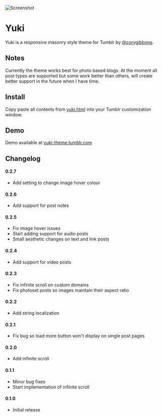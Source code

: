 ![Screenshot](http://f.cl.ly/items/471S1T1m2a3g0R1j352T/cory-gibbons-yuki.png)
# Yuki
Yuki is a responsive masonry style theme for Tumblr by [@corygibbons](http://twitter.com/corygibbons).

## Notes
Currently the theme works best for photo based blogs. At the moment all post types are supported but some work better than others, will create better support in the future when I have time.

## Install
Copy paste all contents from [yuki.html](https://raw.github.com/corygibbons/yuki/master/yuki.html) into your Tumblr customization window.

## Demo
Demo available at [yuki-theme.tumblr.com](http://yuki-theme.tumblr.com)

## Changelog

#### 0.2.7
*  Add setting to change image hover colour

#### 0.2.6
*  Add support for post notes

#### 0.2.5
* Fix image hover issues
* Start adding support for audio posts
* Small aesthetic changes on text and link posts

#### 0.2.4
* Add support for video posts

#### 0.2.3
* Fix infinite scroll on custom domains
* Fix photoset posts so images maintain their aspect ratio

#### 0.2.2
* Add string localization

#### 0.2.1
* Fix bug so load more button won't display on single post pages

#### 0.2.0
* Add infinite scroll

#### 0.1.1
* Minor bug fixes
* Start implementation of infinite scroll

#### 0.1.0
* Initial release